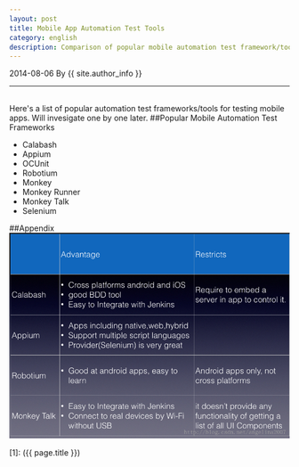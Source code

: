 ```yaml
---
layout: post
title: Mobile App Automation Test Tools
category: english
description: Comparison of popular mobile automation test framework/tools
---
```

2014-08-06 By {{ site.author_info }}
***
<br/>Here's a list of popular automation test frameworks/tools for testing mobile apps. Will invesigate one by one later.
##Popular Mobile Automation Test Frameworks
* Calabash
* Appium
* OCUnit
* Robotium
* Monkey
* Monkey Runner
* Monkey Talk
* Selenium

##Appendix
![comparisonmobiletesttool](/images/english/comparisonmobiletesttool.png)

[Angelia]:    http://angeliaw.github.com   "Angelia"
[1]:    ({{ page.title }})

